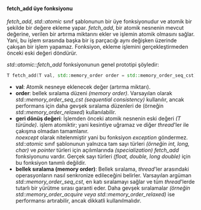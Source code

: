 
#### fetch_add üye fonksiyonu

_fetch_add_, _std::atomic_ sınıf şablonunun bir üye fonksiyonudur ve atomik bir şekilde bir değere ekleme yapar.
_fetch_add_, bir atomik nesnenin mevcut değerine, verilen bir artırma miktarını ekler ve işlemin atomik olmasını sağlar. 
Yani, bu işlem sırasında başka bir iş parçacığı aynı değişken üzerinde çakışan bir işlem yapamaz. 
Fonksiyon, ekleme işlemini gerçekleştirmeden önceki eski değeri döndürür.

_std::atomic<T>::fetch_add_ fonksiyonunun genel prototipi şöyledir:

```cpp
T fetch_add(T val, std::memory_order order = std::memory_order_seq_cst) noexcept;
```

- **val**: Atomik nesneye eklenecek değer (artırma miktarı).
- **order**: bellek sıralama düzeni _(memory order)_. Varsayılan olarak _std::memory_order_seq_cst (sequential consistency)_ kullanılır, ancak performans için daha gevşek sıralama düzenleri de (örneğin _std::memory_order_relaxed_) kullanılabilir.<br>
- **geri dönüş değeri**: İşlemden önceki atomik nesnenin eski değeri _(T türünde)_.
işlem atomiktir; yani kesintiye uğramaz ve diğer _thread_'ler ile çakışma olmadan tamamlanır.<br>
_noexcept_ olarak nitelenmiştir yani bu fonksiyon _exception_ göndermez. <br>
_std::atomic<T>_  sınıf şablonunun yalnızca tam sayı türleri _(örneğin int, long, char)_ ve _pointer_ türleri için açılımlarında _(specialization) fetch_add_ fonksiyonunu vardır. Gerçek sayı türleri _(float, double, long double)_ için bu fonksiyon tanımlı değildir.
- **bellek sıralama (memory order)**: Bellek sıralama, _thread_'ler arasındaki operasyonların nasıl senkronize edileceğini belirler. 
Varsayılan argüman _std::memory_order_seq_cst_, en katı sıralamayı sağlar ve tüm _thread_'lerde tutarlı bir yürütme sırası garanti eder. 
Daha gevşek sıralamalar _(örneğin std::memory_order_acquire veya std::memory_order_relaxed)_ ise performansı artırabilir, ancak dikkatli kullanılmalıdır.
